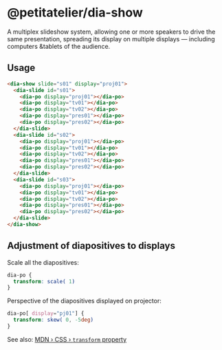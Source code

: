 # @petitatelier/dia-show

A multiplex slideshow system, allowing one or more speakers to drive the same presentation, spreading its display on multiple displays — including computers &tablets of the audience.

## Usage

```html
<dia-show slide="s01" display="proj01">
  <dia-slide id="s01">
    <dia-po display="proj01"></dia-po>
    <dia-po display="tv01"></dia-po>
    <dia-po display="tv02"></dia-po>
    <dia-po display="pres01"></dia-po>
    <dia-po display="pres02"></dia-po>
  </dia-slide>
  <dia-slide id="s02">
    <dia-po display="proj01"></dia-po>
    <dia-po display="tv01"></dia-po>
    <dia-po display="tv02"></dia-po>
    <dia-po display="pres01"></dia-po>
    <dia-po display="pres02"></dia-po>
  </dia-slide>
  <dia-slide id="s03">
    <dia-po display="proj01"></dia-po>
    <dia-po display="tv01"></dia-po>
    <dia-po display="tv02"></dia-po>
    <dia-po display="pres01"></dia-po>
    <dia-po display="pres02"></dia-po>
  </dia-slide>
</dia-show>
```

## Adjustment of diapositives to displays

Scale all the diapositives:

```css
dia-po {
  transform: scale( 1)
}
```

Perspective of the diapositives displayed on projector:

```css
dia-po[ display="pj01"] {
  transform: skew( 0, -5deg)
}
```

See also: [MDN › CSS › `transform` property](https://developer.mozilla.org/en-US/docs/Web/CSS/transform)